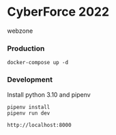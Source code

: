# CyberForce 2022

webzone

### Production

```
docker-compose up -d
```

### Development

Install python 3.10 and pipenv

```
pipenv install
pipenv run dev
```

`http://localhost:8000`

